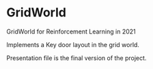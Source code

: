 # GridWorld
GridWorld for Reinforcement Learning in 2021

Implements a Key door layout in the grid world.

Presentation file is the final version of the project.
